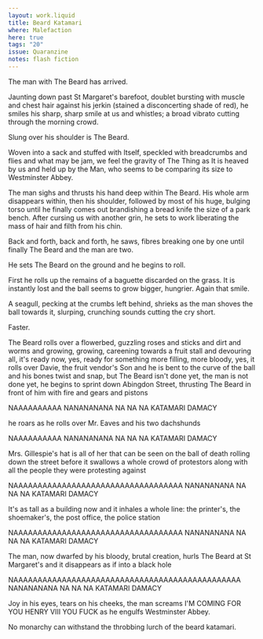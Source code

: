 ```yaml
---
layout: work.liquid
title: Beard Katamari
where: Malefaction
here: true
tags: "20"
issue: Quaranzine
notes: flash fiction
---
```


The man with The Beard has arrived.

Jaunting down past St Margaret's barefoot, doublet bursting with muscle and chest hair against his jerkin (stained a disconcerting shade of red), he smiles his sharp, sharp smile at us and whistles; a broad vibrato cutting through the morning crowd.

Slung over his shoulder is The Beard.

Woven into a sack and stuffed with Itself, speckled with breadcrumbs and flies and what may be jam, we feel the gravity of The Thing as It is heaved by us and held up by the Man, who seems to be comparing its size to Westminster Abbey.

The man sighs and thrusts his hand deep within The Beard. His whole arm disappears within, then his shoulder, followed by most of his huge, bulging torso until he finally comes out brandishing a bread knife the size of a park bench. After cursing us with another grin, he sets to work liberating the mass of hair and filth from his chin.

Back and forth, back and forth, he saws, fibres breaking one by one until finally The Beard and the man are two. 

He sets The Beard on the ground and
he
begins
to
roll.

First he rolls up the remains of a baguette discarded on the grass. It is instantly lost and the ball seems to grow bigger, hungrier. Again that smile.

A seagull, pecking at the crumbs left behind, shrieks as the man shoves the ball towards it, slurping, crunching sounds cutting the cry short.

Faster.

The Beard rolls over a flowerbed, guzzling roses and sticks and dirt and worms and growing, growing, careening towards a fruit stall and devouring all, it's ready now, yes, ready for something more filling, more bloody, yes, it rolls over Davie, the fruit vendor's Son and he is bent to the curve of the ball and his bones twist and snap, but The Beard isn't done yet, the man is not done yet, he begins to sprint down Abingdon Street, thrusting The Beard in front of him with fire and gears and pistons

NAAAAAAAAAA NANANANANA NA NA NA KATAMARI DAMACY

he roars as he rolls over Mr. Eaves and his two dachshunds

NAAAAAAAAAA NANANANANA NA NA NA KATAMARI DAMACY

Mrs. Gillespie's hat is all of her that can be seen on the ball of death rolling down the street before it swallows a whole crowd of protestors along with all the people they were protesting against

NAAAAAAAAAAAAAAAAAAAAAAAAAAAAAAAAAAA NANANANANA NA NA NA KATAMARI DAMACY

It's as tall as a building now and it inhales a whole line: the printer's, the shoemaker's, the post office, the police station

NAAAAAAAAAAAAAAAAAAAAAAAAAAAAAAAAAAA NANANANANA NA NA NA KATAMARI DAMACY

The man, now dwarfed by his bloody, brutal creation, hurls The Beard at St Margaret's and it disappears as if into a black hole

NAAAAAAAAAAAAAAAAAAAAAAAAAAAAAAAAAAAAAAAAAAAAAAA NANANANANA NA NA NA KATAMARI DAMACY

Joy in his eyes, tears on his cheeks, the man screams I'M COMING FOR YOU HENRY VIII YOU FUCK as he engulfs Westminster Abbey.

No monarchy can withstand the throbbing lurch of the beard katamari.
